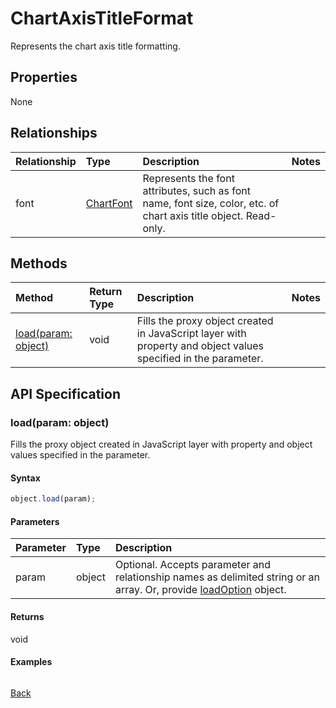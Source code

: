 # ChartAxisTitleFormat

Represents the chart axis title formatting.

## Properties
None

## Relationships
| Relationship | Type	|Description|Notes |
|:---------------|:--------|:----------|:-----|
|font|[ChartFont](chartfont.md)|Represents the font attributes, such as font name, font size, color, etc. of chart axis title object. Read-only.||

## Methods

| Method		   | Return Type	|Description|Notes |
|:---------------|:--------|:----------|:-----|
|[load(param: object)](#loadparam-object)|void|Fills the proxy object created in JavaScript layer with property and object values specified in the parameter.||

## API Specification

### load(param: object)
Fills the proxy object created in JavaScript layer with property and object values specified in the parameter.

#### Syntax
```js
object.load(param);
```

#### Parameters
| Parameter	   | Type	|Description|
|:---------------|:--------|:----------|
|param|object|Optional. Accepts parameter and relationship names as delimited string or an array. Or, provide [loadOption](loadoption.md) object.|

#### Returns
void

#### Examples
```js

```

[Back](#methods)

